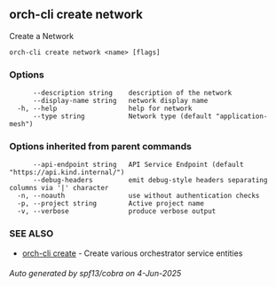 ## orch-cli create network

Create a Network

```
orch-cli create network <name> [flags]
```

### Options

```
      --description string    description of the network
      --display-name string   network display name
  -h, --help                  help for network
      --type string           Network type (default "application-mesh")
```

### Options inherited from parent commands

```
      --api-endpoint string   API Service Endpoint (default "https://api.kind.internal/")
      --debug-headers         emit debug-style headers separating columns via '|' character
  -n, --noauth                use without authentication checks
  -p, --project string        Active project name
  -v, --verbose               produce verbose output
```

### SEE ALSO

* [orch-cli create](orch-cli_create.md)	 - Create various orchestrator service entities

###### Auto generated by spf13/cobra on 4-Jun-2025
